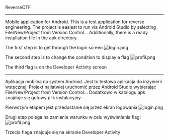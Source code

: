 ReverseCTF

________________________________________________________________________
Mobile application for Android. This is a test application for reverse engineering. The project is easiest to run via Android Studio by selecting File/New/Project from Version Control...
Additionally, there is a ready installation file in the apk directory.

The first step is to get through the login screen
![login.png](docs%2Flogin.png)

The second step is to change the condition to display a flag
![profil.png](docs%2Fprofil.png)

The third flag is on the Developer Activity screen

_______________________________________________________________________
Aplikacja mobilna na system Android. Jest to testowa aplikacja do inżynierii wstecznej. Projekt najłatwiej uruchomić przez Android Studio wybierając File/New/Project from Version Control...
Dodatkowo w katalogu apk znajduje się gotowy plik instalacyjny.

Pierwszym etapem jest przedostanie się przez ekran logowania
![login.png](docs%2Flogin.png)

Drugi etap polega na zamianie warunku w celu wyświetlenia flagi
![profil.png](docs%2Fprofil.png)

Trzecia flaga znajduje się na ekranie Developer Activity


